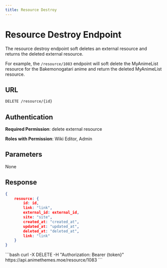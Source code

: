 ```yaml
---
title: Resource Destroy
---
```


<Block>

# Resource Destroy Endpoint

The resource destroy endpoint soft deletes an external resource and returns the deleted external resource.

For example, the `/resource/1083` endpoint will soft delete the MyAnimeList resource for the Bakemonogatari anime and return the deleted MyAnimeList resource.

## URL

```sh
DELETE /resource/{id}
```

## Authentication

**Required Permission**: delete external resource

**Roles with Permission**: Wiki Editor, Admin

## Parameters

None

## Response

```json
{
    resource: {
        id: id,
        link: "link",
        external_id: external_id,
        site: "site",
        created_at: "created_at",
        updated_at: "updated_at",
        deleted_at: "deleted_at",
        link: "link"
    }
}
```

<Example>

<CURL>
```bash
curl -X DELETE -H "Authorization: Bearer {token}" https://api.animethemes.moe/resource/1083
```
</CURL>

</Example>

</Block>